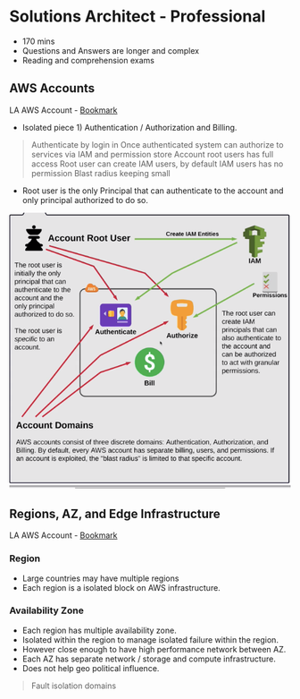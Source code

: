 # Solutions Architect - Professional

* 170 mins
* Questions and Answers are longer and complex
* Reading and comprehension exams

## AWS Accounts

LA AWS Account - [Bookmark](https://linuxacademy.com/cp/courses/lesson/course/2851/lesson/1/module/245)

* Isolated piece 1) Authentication / Authorization and Billing.

> Authenticate by login in
> Once authenticated system can authorize to services via IAM and permission store
> Account root users has full access
> Root user can create IAM users, by default IAM users has no permission
> Blast radius keeping small

* Root user is the only Principal that can authenticate to the account and only principal authorized to do so. 

![](images/accounts_diagram.png "AWS account Authentication /Authorization and Billing")

## Regions, AZ, and Edge Infrastructure

LA AWS Account - [Bookmark](https://linuxacademy.com/cp/courses/lesson/course/2851/lesson/2)

### Region

* Large countries may have multiple regions
* Each region is a isolated block on AWS infrastructure.

### Availability Zone

* Each region has multiple availability zone.
* Isolated within the region to manage isolated failure within the region.
* However close enough to have high performance network between AZ.
* Each AZ has separate network / storage and compute infrastructure.
* Does not help geo political influence.

> Fault isolation domains





